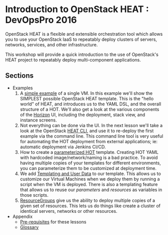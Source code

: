 # Introduction to OpenStack HEAT : DevOpsPro 2016

OpenStack HEAT is a flexible and extensible orchestration tool which allows
you to use your OpenStack IaaS to repeatably deploy clusters of
servers, networks, services, and other infrastructure.


This workshop will provide a quick introduction to the use of OpenStack's
HEAT project to repeatably deploy multi-component applications.

## Sections

* Examples
    1. A [simple example](lessons/lesson1.md) of a single VM. In this example we'll
      show the SIMPLEST possible OpenStack HEAT template. This is the
      "hello world" of HEAT, and introduces us to the YAML DSL, and the
      overall structure of a HOT. We'll also get a look at the various
      components of the [Horizon](glossary.md#Horizon) UI, including the
      deployment, stack view, and instance screens.
    2. Not everything can be done via the UI. In the next lesson we'll
      take a look at the OpenStack [HEAT CLI](lessons/lesson2.md), and use it
      to re-deploy the first example via the command line. This command
      line tool is very useful for automating the HOT deployment from
      external applications; ie: automatic deployment via Jenkins CI/CD.
    3. How to create a [parameterized HOT](lessons.lesson3.md) template. Creating
      HOT YAML with hardcoded image/network/naming is a bad practice. To
      avoid having multiple copies of your templates for different environments,
      you can parameterize them to be customized at deployment time.
    4. We add [Templating and User Data](lessons/lesson4.md) to our template. This allows
      us to customize our Virtual Machines when we deploy them by running a script
      when the VM is deployed. There is also a templating feature that allows us
      to reuse our _parameters_ and _resources_ as variables in those
      scripts.
    5. [ResourceGroups](lessons/lesson5.md) give us the ability to deploy multiple
      copies of a given set of resources. This lets us do things like create
      a cluster of identical servers, networks or other resources.
* Appendix
    * [Pre-requisites](prerequisites.md) for these lessons
    * [Glossary](glossary.md)
